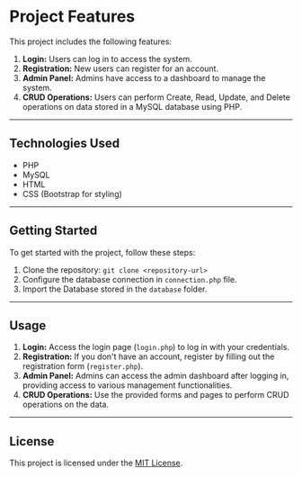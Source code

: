 # Project Features

This project includes the following features:

1. **Login:** Users can log in to access the system.
2. **Registration:** New users can register for an account.
3. **Admin Panel:** Admins have access to a dashboard to manage the system.
4. **CRUD Operations:** Users can perform Create, Read, Update, and Delete operations on data stored in a MySQL database using PHP.

---

## Technologies Used

- PHP
- MySQL
- HTML
- CSS (Bootstrap for styling)

---

## Getting Started

To get started with the project, follow these steps:

1. Clone the repository: `git clone <repository-url>`
2. Configure the database connection in `connection.php` file.
3. Import the Database stored in the  `database` folder.
---

## Usage

1. **Login:** Access the login page (`login.php`) to log in with your credentials.
2. **Registration:** If you don't have an account, register by filling out the registration form (`register.php`).
3. **Admin Panel:** Admins can access the admin dashboard after logging in, providing access to various management functionalities.
4. **CRUD Operations:** Use the provided forms and pages to perform CRUD operations on the data.

---

## License

This project is licensed under the [MIT License](LICENSE).
